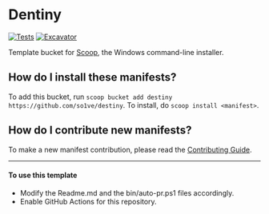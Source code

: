 # Dentiny

[![Tests](https://github.com/so1ve/destiny/actions/workflows/ci.yml/badge.svg)](https://github.com/so1ve/destiny/actions/workflows/ci.yml) [![Excavator](https://github.com/so1ve/destiny/actions/workflows/excavator.yml/badge.svg)](https://github.com/so1ve/destiny/actions/workflows/excavator.yml)

Template bucket for [Scoop](https://scoop.sh), the Windows command-line installer.

How do I install these manifests?
---------------------------------

To add this bucket, run `scoop bucket add destiny https://github.com/so1ve/destiny`. To install, do `scoop install <manifest>`.

How do I contribute new manifests?
----------------------------------

To make a new manifest contribution, please read the [Contributing Guide](https://github.com/ScoopInstaller/.github/blob/main/.github/CONTRIBUTING.md).

----

#### To use this template

- Modify the Readme.md and the bin/auto-pr.ps1 files accordingly.
- Enable GitHub Actions for this repository.
